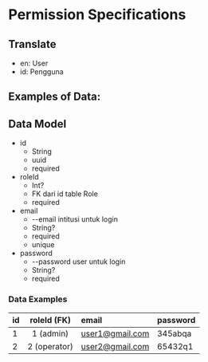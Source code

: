 # Permission Specifications

## Translate

- en: User
- id: Pengguna

## Examples of Data:

## Data Model

- id
  - String
  - uuid
  - required
- roleId
  - Int?
  - FK dari id table Role
  - required
- email
  - --email intitusi untuk login
  - String?
  - required
  - unique
- password
  - --password user untuk login
  - String?
  - required

### Data Examples

| id  | roleId (FK)  | email           | password |
| :-- | :----------: | :-------------- | :------- |
| 1   |  1 (admin)   | user1@gmail.com | 345abqa  |
| 2   | 2 (operator) | user2@gmail.com | 65432q1  |

